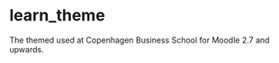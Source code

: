 learn_theme
===========

The themed used at Copenhagen Business School for Moodle 2.7 and upwards. 
